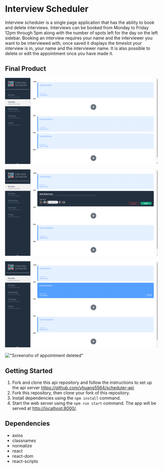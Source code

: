# Interview Scheduler

Interview scheduler is a single page application that has the ability to book and delete interviews. Interviews can be booked from Monday to Friday 12pm through 5pm along with the number of spots left for the day on the left sidebar. Booking an interview requires your name and the interviewer you want to be interviewed with, once saved it displays the timeslot your interview is in, your name and the interviewer name. It is also possible to delete or edit the appointment once you have made it.

## Final Product

!["Screenshot of home page"](https://github.com/vhuang5564/scheduler/blob/master/public/images/scheduler.png)

!["Screenshot of appointment creation"](https://github.com/vhuang5564/scheduler/blob/master/public/images/create.png)

!["Screenshot of appointment created"](https://github.com/vhuang5564/scheduler/blob/master/public/images/created.png)

!["Screensho of appointment deleted"]()

## Getting Started

1. Fork and clone this api repository and follow the instructions to set up the api server https://github.com/vhuang5564/scheduler-api
2. Fork this repository, then clone your fork of this repository.
3. Install dependencies using the `npm install` command.
4. Start the web server using the `npm run start` command. The app will be served at <http://localhost:8000/>.

## Dependencies

- axios
- classnames
- normalize
- react
- react-dom
- react-scripts
